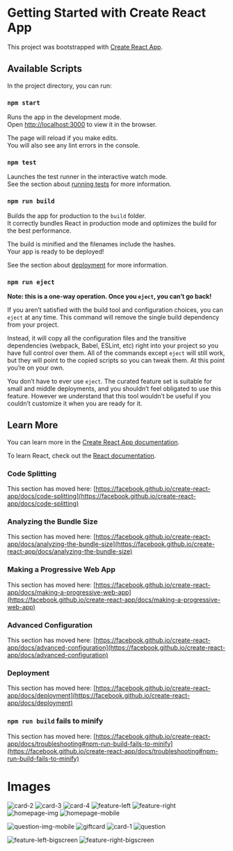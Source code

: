 # Getting Started with Create React App

This project was bootstrapped with [Create React App](https://github.com/facebook/create-react-app).

## Available Scripts

In the project directory, you can run:

### `npm start`

Runs the app in the development mode.\
Open [http://localhost:3000](http://localhost:3000) to view it in the browser.

The page will reload if you make edits.\
You will also see any lint errors in the console.

### `npm test`

Launches the test runner in the interactive watch mode.\
See the section about [running tests](https://facebook.github.io/create-react-app/docs/running-tests) for more information.

### `npm run build`

Builds the app for production to the `build` folder.\
It correctly bundles React in production mode and optimizes the build for the best performance.

The build is minified and the filenames include the hashes.\
Your app is ready to be deployed!

See the section about [deployment](https://facebook.github.io/create-react-app/docs/deployment) for more information.

### `npm run eject`

**Note: this is a one-way operation. Once you `eject`, you can’t go back!**

If you aren’t satisfied with the build tool and configuration choices, you can `eject` at any time. This command will remove the single build dependency from your project.

Instead, it will copy all the configuration files and the transitive dependencies (webpack, Babel, ESLint, etc) right into your project so you have full control over them. All of the commands except `eject` will still work, but they will point to the copied scripts so you can tweak them. At this point you’re on your own.

You don’t have to ever use `eject`. The curated feature set is suitable for small and middle deployments, and you shouldn’t feel obligated to use this feature. However we understand that this tool wouldn’t be useful if you couldn’t customize it when you are ready for it.

## Learn More

You can learn more in the [Create React App documentation](https://facebook.github.io/create-react-app/docs/getting-started).

To learn React, check out the [React documentation](https://reactjs.org/).

### Code Splitting

This section has moved here: [https://facebook.github.io/create-react-app/docs/code-splitting](https://facebook.github.io/create-react-app/docs/code-splitting)

### Analyzing the Bundle Size

This section has moved here: [https://facebook.github.io/create-react-app/docs/analyzing-the-bundle-size](https://facebook.github.io/create-react-app/docs/analyzing-the-bundle-size)

### Making a Progressive Web App

This section has moved here: [https://facebook.github.io/create-react-app/docs/making-a-progressive-web-app](https://facebook.github.io/create-react-app/docs/making-a-progressive-web-app)

### Advanced Configuration

This section has moved here: [https://facebook.github.io/create-react-app/docs/advanced-configuration](https://facebook.github.io/create-react-app/docs/advanced-configuration)

### Deployment

This section has moved here: [https://facebook.github.io/create-react-app/docs/deployment](https://facebook.github.io/create-react-app/docs/deployment)

### `npm run build` fails to minify

This section has moved here: [https://facebook.github.io/create-react-app/docs/troubleshooting#npm-run-build-fails-to-minify](https://facebook.github.io/create-react-app/docs/troubleshooting#npm-run-build-fails-to-minify)

# Images 

![card-2](https://user-images.githubusercontent.com/70451928/159596344-c6a58234-0493-43b9-9bc9-d1a5f5cef6ed.jpg)
![card-3](https://user-images.githubusercontent.com/70451928/159596346-c102ba66-05d0-48b6-8ed0-5be25b3066ed.jpg)
![card-4](https://user-images.githubusercontent.com/70451928/159596347-e83475dc-1725-4c4d-976e-1ca796a79441.jpg)
![feature-left](https://user-images.githubusercontent.com/70451928/159596348-293eb4c4-a903-4e4c-beb1-e2d418e0cabe.jpg)
![feature-right](https://user-images.githubusercontent.com/70451928/159596350-75c5269f-a223-4eec-96cb-0abb4c0a53b7.jpg)
![homepage-img](https://user-images.githubusercontent.com/70451928/159596351-1d891f16-b6a0-4d69-92b2-e9e621c2df43.jpg)
![homepage-mobile](https://user-images.githubusercontent.com/70451928/159596352-062f9662-df7c-4f63-acaa-6ccd7137e863.jpg)

![question-img-mobile](https://user-images.githubusercontent.com/70451928/159596354-87eab33a-bf30-45d6-bcf6-a8bba72ce555.jpg)
![giftcard](https://user-images.githubusercontent.com/70451928/159596356-068963f1-0e07-48f4-ba08-9c8f711f4a1f.jpg)
![card-1](https://user-images.githubusercontent.com/70451928/159596357-966f935c-b9ea-45dd-8d3f-0afc13ebf3a9.jpg)
![question](https://user-images.githubusercontent.com/70451928/159597544-cfc5509e-9867-4222-8055-1d367e48b7bb.jpg)

![feature-left-bigscreen](https://user-images.githubusercontent.com/70451928/159598119-fbec2229-7944-4ccf-9655-de0b7b450504.PNG)
![feature-right-bigscreen](https://user-images.githubusercontent.com/70451928/159598127-e6062ce0-bf96-4a62-9a4e-befa87e0dbfd.PNG)
